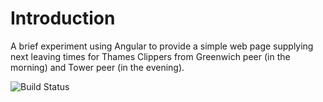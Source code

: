 # Introduction

A brief experiment using Angular to provide a simple web page supplying next leaving times for Thames Clippers from Greenwich peer (in the morning) and Tower peer (in the evening).

![Build Status](https://codebuild.eu-west-2.amazonaws.com/badges?uuid=eyJlbmNyeXB0ZWREYXRhIjoiTzJ1Qm5jSFlQb1E4b3MxQmI4eldSck9LQ1NpdDZaQVR2QjVvRjhNb2JTdGJTbWtzenJvd3RBdXVYN2J5diszTWlQYW9SajFPdGQwLzAzRGNBaVJOenlNPSIsIml2UGFyYW1ldGVyU3BlYyI6ImF1ZEc1N0hJQVFOZk1uaHUiLCJtYXRlcmlhbFNldFNlcmlhbCI6MX0%3D&branch=master)